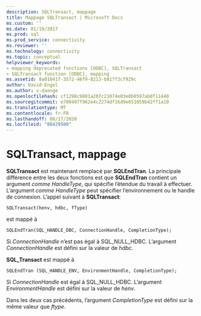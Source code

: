 ```yaml
---
description: SQLTransact, mappage
title: Mappage SQLTransact | Microsoft Docs
ms.custom: ''
ms.date: 01/19/2017
ms.prod: sql
ms.prod_service: connectivity
ms.reviewer: ''
ms.technology: connectivity
ms.topic: conceptual
helpviewer_keywords:
- mapping deprecated functions [ODBC], SQLTransact
- SQLTransact function [ODBC], mapping
ms.assetid: 8a01041f-3572-46f9-8213-b817f3cf929c
author: David-Engel
ms.author: v-daenge
ms.openlocfilehash: cf1298c9881a207c21074e03e8b0597ab8f11448
ms.sourcegitcommit: e700497f962e4c2274df16d9e651059b42ff1a10
ms.translationtype: MT
ms.contentlocale: fr-FR
ms.lasthandoff: 08/17/2020
ms.locfileid: "88429500"
---
```

# <a name="sqltransact-mapping"></a>SQLTransact, mappage
**SQLTransact** est maintenant remplacé par **SQLEndTran**. La principale différence entre les deux fonctions est que **SQLEndTran** contient un argument *comme HandleType*, qui spécifie l’étendue du travail à effectuer. L’argument *comme HandleType* peut spécifier l’environnement ou le handle de connexion. L’appel suivant à **SQLTransact**:  
  
```  
SQLTransact(henv, hdbc, fType)  
```  
  
 est mappé à  
  
```  
SQLEndTran(SQL_HANDLE_DBC, ConnectionHandle, CompletionType);  
```  
  
 Si *ConnectionHandle* n’est pas égal à SQL_NULL_HDBC. L’argument *ConnectionHandle* est défini sur la valeur de *hdbc*.  
  
 **SQL_Transact** est mappé à  
  
```  
SQLEndTran (SQL_HANDLE_ENV, EnvironmentHandle, CompletionType);  
```  
  
 Si *ConnectionHandle* est égal à SQL_NULL_HDBC. L’argument *EnvironmentHandle* est défini sur la valeur de *henv*.  
  
 Dans les deux cas précédents, l’argument *CompletionType* est défini sur la même valeur que *ftype*.
